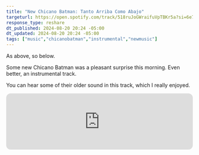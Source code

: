 ```yaml
---
title: "New Chicano Batman: Tanto Arriba Como Abajo"
targeturl: https://open.spotify.com/track/518ruJoGWraifuVpTBKr5a?si=6e7c5ac2ff7c42f3
response_type: reshare
dt_published: 2024-08-20 20:24 -05:00
dt_updated: 2024-08-20 20:24 -05:00
tags: ["music","chicanobatman","instrumental","newmusic"]
---
```


As above, so below.

Some new Chicano Batman was a pleasant surprise this morning. Even better, an instrumental track. 

You can hear some of their older sound in this track, which I really enjoyed. 

<iframe style="border-radius:12px" src="https://open.spotify.com/embed/track/518ruJoGWraifuVpTBKr5a" width="100%" height="152" frameBorder="0" allowfullscreen="" allow="autoplay; clipboard-write; encrypted-media; fullscreen; picture-in-picture" loading="lazy"></iframe>
